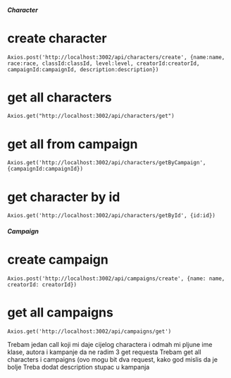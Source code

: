 ##### Character

#   create character
    Axios.post('http://localhost:3002/api/characters/create', {name:name, race:race, classId:classId, level:level, creatorId:creatorId, campaignId:campaignId, description:description})

#   get all characters
    Axios.get("http://localhost:3002/api/characters/get")

#   get all from campaign
    Axios.get('http://localhost:3002/api/characters/getByCampaign', {campaignId:campaignId})

#   get character by id
    Axios.get('http://localhost:3002/api/characters/getById', {id:id})


##### Campaign

#   create campaign
    Axios.post('http://localhost:3002/api/campaigns/create', {name: name, creatorId: creatorId})

#   get all campaigns
    Axios.get('http://localhost:3002/api/campaigns/get')


Trebam jedan call koji mi daje cijelog charactera i odmah mi pljune ime klase, autora i kampanje da ne radim 3 get requesta
Trebam get all characters i campaigns (ovo mogu bit dva request, kako god mislis da je bolje
Treba dodat description stupac u kampanja


    